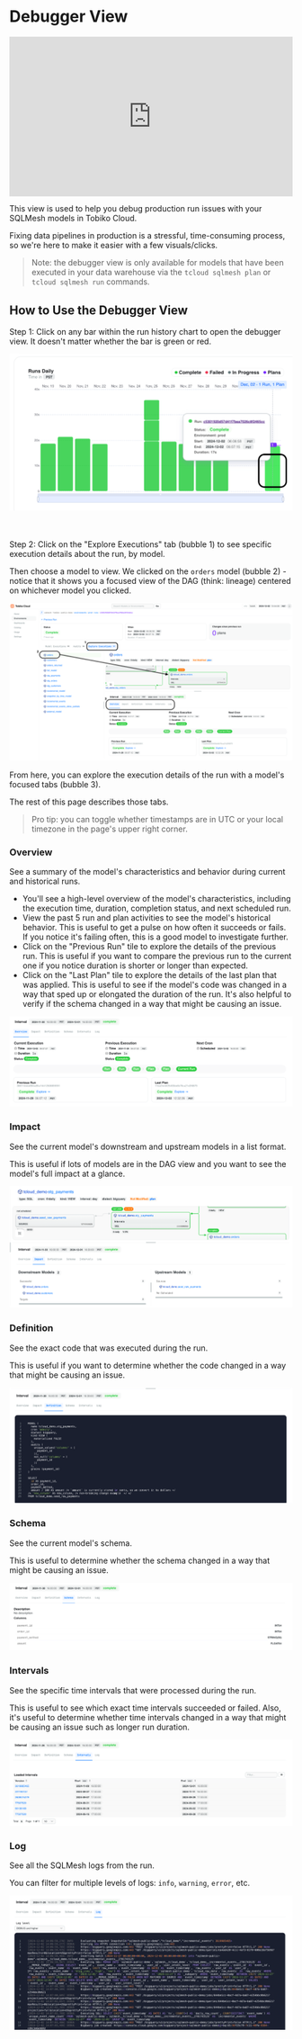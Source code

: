 # Debugger View

<div style="position: relative; padding-bottom: 56.25%; height: 0;"><iframe src="https://www.loom.com/embed/e8d4f4b3557f47b1a945eee40407f482?sid=49b03511-0415-4715-af04-ac9372247e95" frameborder="0" webkitallowfullscreen mozallowfullscreen allowfullscreen style="position: absolute; top: 0; left: 0; width: 100%; height: 100%;"></iframe></div>

This view is used to help you debug production run issues with your SQLMesh models in Tobiko Cloud.

Fixing data pipelines in production is a stressful, time-consuming process, so we're here to make it easier with a few visuals/clicks.

> Note: the debugger view is only available for models that have been executed in your data warehouse via the `tcloud sqlmesh plan` or `tcloud sqlmesh run` commands.


## How to Use the Debugger View

Step 1: Click on any bar within the run history chart to open the debugger view. It doesn't matter whether the bar is green or red.

![debugger_view_step_1](./debugger_view_step_1.png)

<br></br>
Step 2: Click on the "Explore Executions" tab (bubble 1) to see specific execution details about the run, by model.

Then choose a model to view. We clicked on the `orders` model (bubble 2) - notice that it shows you a focused view of the DAG (think: lineage) centered on whichever model you clicked.

![debugger_view_step_2](./debugger_view_step_2.png)

From here, you can explore the execution details of the run with a model's focused tabs (bubble 3).

The rest of this page describes those tabs.

> Pro tip: you can toggle whether timestamps are in UTC or your local timezone in the page's upper right corner.

### Overview

See a summary of the model's characteristics and behavior during current and historical runs.

- You'll see a high-level overview of the model's characteristics, including the execution time, duration, completion status, and next scheduled run.
- View the past 5 run and plan activities to see the model's historical behavior. This is useful to get a pulse on how often it succeeds or fails. If you notice it's failing often, this is a good model to investigate further.
- Click on the "Previous Run" tile to explore the details of the previous run. This is useful if you want to compare the previous run to the current one if you notice duration is shorter or longer than expected.
- Click on the "Last Plan" tile to explore the details of the last plan that was applied. This is useful to see if the model's code was changed in a way that sped up or elongated the duration of the run. It's also helpful to verify if the schema changed in a way that might be causing an issue.

![overview](./overview.png)

### Impact

See the current model's downstream and upstream models in a list format.

This is useful if lots of models are in the DAG view and you want to see the model's full impact at a glance.

![impact](./impact.png)


### Definition

See the exact code that was executed during the run.

This is useful if you want to determine whether the code changed in a way that might be causing an issue.

![definition](./definition.png)

### Schema

See the current model's schema.

This is useful to determine whether the schema changed in a way that might be causing an issue.

![schema](./schema.png)

### Intervals

See the specific time intervals that were processed during the run.

This is useful to see which exact time intervals succeeded or failed. Also, it's useful to determine whether time intervals changed in a way that might be causing an issue such as longer run duration.

![intervals](./intervals.png)

### Log

See all the SQLMesh logs from the run.

You can filter for multiple levels of logs: `info`, `warning`, `error`, etc.

![log](./log.png)